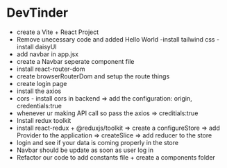 # DevTinder

- create a Vite + React Project
- Remove unecessary code and added Hello World
-install tailwind css
-install daisyUI
- add navbar in app.jsx
- create a Navbar seperate component file
- install react-router-dom
- create browserRouterDom and setup the route things
- create login page
- install the axios
- cors - install cors in backend => add the configuration: origin, credentials:true
- whenever ur making API call so pass the axios => creditials:true
- Install redux toolkit
- install react-redux + @reduxjs/toolkit => create a configureStore => add Provider to the application =>     createSlice => add reducer to the store
- login and see if your data is coming properly in the store
- Navbar should be update as soon as user log in
- Refactor our code to add constants file + create a components folder